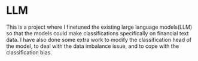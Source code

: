 # LLM
This is a project where I finetuned the existing large language models(LLM) so that the models could make classifications specifically on financial text data. I have also done some extra work to modify the classification head of the model, to deal with the data imbalance issue, and to cope with the classification bias.
